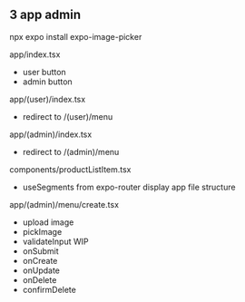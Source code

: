 ## 3 app admin

npx expo install expo-image-picker

app/index.tsx
- user button
- admin button

app/(user)/index.tsx
- redirect to /(user)/menu

app/(admin)/index.tsx
- redirect to /(admin)/menu

components/productListItem.tsx
- useSegments from expo-router display app file structure 

app/(admin)/menu/create.tsx
- upload image
- pickImage
- validateInput WIP
- onSubmit 
- onCreate
- onUpdate
- onDelete
- confirmDelete